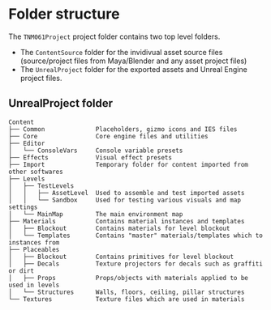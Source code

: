 # Folder structure

The `TNM061Project` project folder contains two top level folders.

- The `ContentSource` folder for the invidivual asset source files (source/project files from Maya/Blender and any asset project files)
- The `UnrealProject` folder for the exported assets and Unreal Engine project files.


## UnrealProject folder

```
Content
├── Common              Placeholders, gizmo icons and IES files
├── Core                Core engine files and utilities
├── Editor
│   └── ConsoleVars     Console variable presets
├── Effects             Visual effect presets
├── Import              Temporary folder for content imported from other softwares
├── Levels
│   ├── TestLevels
│   │   ├── AssetLevel  Used to assemble and test imported assets
│   │   └── Sandbox     Used for testing various visuals and map settings
│   └── MainMap         The main environment map
├── Materials           Contains material instances and templates
│   ├── Blockout        Contains materials for level blockout
│   └── Templates       Contains "master" materials/templates which to instances from
├── Placeables
│   ├── Blockout        Contains primitives for level blockout
│   ├── Decals          Texture projectors for decals such as graffiti or dirt
│   ├── Props           Props/objects with materials applied to be used in levels
│   └── Structures      Walls, floors, ceiling, pillar structures
└── Textures            Texture files which are used in materials
